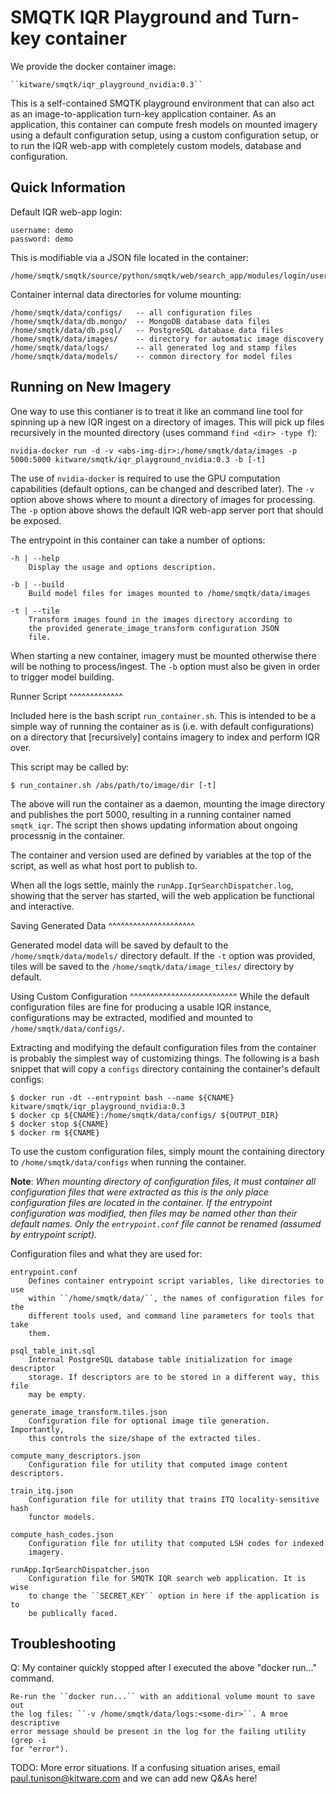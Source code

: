 SMQTK IQR Playground and Turn-key container
===========================================

We provide the docker container image:

    ``kitware/smqtk/iqr_playground_nvidia:0.3``

This is a self-contained SMQTK playground environment that can also act as an
image-to-application turn-key application container. As an application, this
container can compute fresh models on mounted imagery using a default
configuration setup, using a custom configuration setup, or to run the IQR
web-app with completely custom models, database and configuration.


Quick Information
-----------------

Default IQR web-app login:

    username: demo
    password: demo

This is modifiable via a JSON file located in the container:

    /home/smqtk/smqtk/source/python/smqtk/web/search_app/modules/login/users.json

Container internal data directories for volume mounting:

    /home/smqtk/data/configs/   -- all configuration files
    /home/smqtk/data/db.mongo/  -- MongoDB database data files
    /home/smqtk/data/db.psql/   -- PostgreSQL database data files
    /home/smqtk/data/images/    -- directory for automatic image discovery
    /home/smqtk/data/logs/      -- all generated log and stamp files
    /home/smqtk/data/models/    -- common directory for model files


Running on New Imagery
----------------------
One way to use this contianer is to treat it like an command line tool for
spinning up a new IQR ingest on a directory of images. This will pick up files
recursively in the mounted directory (uses command ``find <dir> -type f``):

    nvidia-docker run -d -v <abs-img-dir>:/home/smqtk/data/images -p 5000:5000 kitware/smqtk/iqr_playground_nvidia:0.3 -b [-t]

The use of ``nvidia-docker`` is required to use the GPU computation
capabilities (default options, can be changed and described later).
The ``-v`` option above shows where to mount a directory of images for
processing. The ``-p`` option above shows the default IQR web-app server port
that should be exposed.

The entrypoint in this container can take a number of options:

    -h | --help
        Display the usage and options description.

    -b | --build
        Build model files for images mounted to /home/smqtk/data/images

    -t | --tile
        Transform images found in the images directory according to
        the provided generate_image_transform configuration JSON
        file.

When starting a new container, imagery must be mounted otherwise there will be
nothing to process/ingest. The ``-b`` option must also be given in order to
trigger model building.


Runner Script
^^^^^^^^^^^^^

Included here is the bash script ``run_container.sh``. This is intended to be a
simple way of running the container as is (i.e. with default configurations) on
a directory that [recursively] contains imagery to index and perform IQR over.

This script may be called by:

    $ run_container.sh /abs/path/to/image/dir [-t]

The above will run the container as a daemon, mounting the image directory and
publishes the port 5000, resulting in a running container named ``smqtk_iqr``.
The script then shows updating information about ongoing processnig in the
container.

The container and version used are defined by variables at the top of the
script, as well as what host port to publish to.

When all the logs settle, mainly the ``runApp.IqrSearchDispatcher.log``,
showing that the server has started, will the web application be functional
and interactive.


Saving Generated Data
^^^^^^^^^^^^^^^^^^^^^

Generated model data will be saved by default to the
``/home/smqtk/data/models/`` directory default.
If the ``-t`` option was provided, tiles will be saved to the
``/home/smqtk/data/image_tiles/`` directory by default.


Using Custom Configuration
^^^^^^^^^^^^^^^^^^^^^^^^^^
While the default configuration files are fine for producing a usable IQR
instance, configurations may be extracted, modified and mounted to
``/home/smqtk/data/configs/``.

Extracting and modifying the default configuration files from the container is
probably the simplest way of customizing things. The following is a bash
snippet that will copy a ``configs`` directory containing the container's
default configs:

    $ docker run -dt --entrypoint bash --name ${CNAME} kitware/smqtk/iqr_playground_nvidia:0.3
    $ docker cp ${CNAME}:/home/smqtk/data/configs/ ${OUTPUT_DIR}
    $ docker stop ${CNAME}
    $ docker rm ${CNAME}

To use the custom configuration files, simply mount the containing directory to
``/home/smqtk/data/configs`` when running the container.

**Note**: *When mounting directory of configuration files, it must container all
configuration files that were extracted as this is the only place configuration
files are located in the container. If the entrypoint configuration was
modified, then files may be named other than their default names. Only the
``entrypoint.conf`` file cannot be renamed (assumed by entrypoint script).*

Configuration files and what they are used for:

    entrypoint.conf
        Defines container entrypoint script variables, like directories to use
        within ``/home/smqtk/data/``, the names of configuration files for the
        different tools used, and command line parameters for tools that take
        them.

    psql_table_init.sql
        Internal PostgreSQL database table initialization for image descriptor
        storage. If descriptors are to be stored in a different way, this file
        may be empty.

    generate_image_transform.tiles.json
        Configuration file for optional image tile generation. Importantly,
        this controls the size/shape of the extracted tiles.

    compute_many_descriptors.json
        Configuration file for utility that computed image content descriptors.

    train_itq.json
        Configuration file for utility that trains ITQ locality-sensitive hash
        functor models.

    compute_hash_codes.json
        Configuration file for utility that computed LSH codes for indexed
        imagery.

    runApp.IqrSearchDispatcher.json
        Configuration file for SMQTK IQR search web application. It is wise
        to change the ``SECRET_KEY`` option in here if the application is to
        be publically faced.


Troubleshooting
---------------

Q: My container quickly stopped after I executed the above "docker run..."
command.

    Re-run the ``docker run...`` with an additional volume mount to save out
    the log files: ``-v /home/smqtk/data/logs:<some-dir>``. A mroe descriptive
    error message should be present in the log for the failing utility (grep -i
    for "error").

TODO: More error situations. If a confusing situation arises, email
paul.tunison@kitware.com and we can add new Q&As here!
